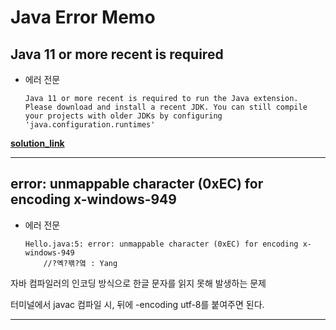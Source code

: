 # Java Error Memo

## **Java 11 or more recent is required**

- 에러 전문
    ```
    Java 11 or more recent is required to run the Java extension. Please download and install a recent JDK. You can still compile your projects with older JDKs by configuring 'java.configuration.runtimes'
    ```

[**solution_link**](https://urakasumi.tistory.com/257)

___


## **error: unmappable character (0xEC) for encoding x-windows-949**

- 에러 전문 
    ```
    Hello.java:5: error: unmappable character (0xEC) for encoding x-windows-949
        //?옉?꽦?옄 : Yang
    ```

자바 컴파일러의 인코딩 방식으로 한글 문자를 읽지 못해 발생하는 문제

터미널에서 javac 컴파일 시, 뒤에 -encoding utf-8를 붙여주면 된다.

___

